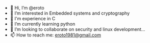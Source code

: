 - 👋 Hi, I’m @eroto
- 👀 I’m interested in Embedded systems and cryptography
- 👀 I'm experience in C
- 🌱 I’m currently learning python
- 💞️ I’m looking to collaborate on security and linux development...
- 📫 How to reach me: eroto1981@gmail.com

<!---
eroto/eroto is a ✨ special ✨ repository because its `README.md` (this file) appears on your GitHub profile.
You can click the Preview link to take a look at your changes.
--->
